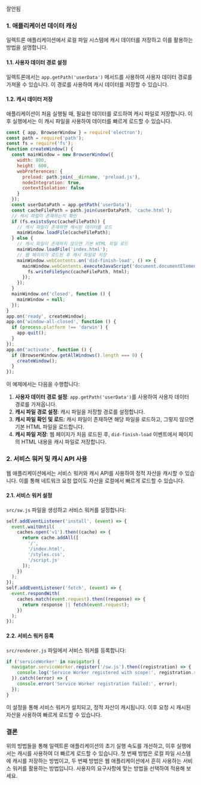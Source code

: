 잘안됨
### 1. 애플리케이션 데이터 캐싱
일렉트론 애플리케이션에서 로컬 파일 시스템에 캐시 데이터를 저장하고 이를 활용하는 방법을 설명합니다.
#### 1.1. 사용자 데이터 경로 설정
일렉트론에서는 `app.getPath('userData')` 메서드를 사용하여 사용자 데이터 경로를 가져올 수 있습니다. 이 경로를 사용하여 캐시 데이터를 저장할 수 있습니다.
#### 1.2. 캐시 데이터 저장
애플리케이션이 처음 실행될 때, 필요한 데이터를 로드하여 캐시 파일로 저장합니다. 이후 실행에서는 이 캐시 파일을 사용하여 데이터를 빠르게 로드할 수 있습니다.

```js
const { app, BrowserWindow } = require('electron');
const path = require('path');
const fs = require('fs');
function createWindow() {
  const mainWindow = new BrowserWindow({
    width: 800,
    height: 600,
    webPreferences: {
      preload: path.join(__dirname, 'preload.js'),
      nodeIntegration: true,
      contextIsolation: false
    }
  });
  const userDataPath = app.getPath('userData');
  const cacheFilePath = path.join(userDataPath, 'cache.html');
  // 캐시 파일이 존재하는지 확인
  if (fs.existsSync(cacheFilePath)) {
    // 캐시 파일이 존재하면 캐시된 데이터를 로드
    mainWindow.loadFile(cacheFilePath);
  } else {
    // 캐시 파일이 존재하지 않으면 기본 HTML 파일 로드
    mainWindow.loadFile('index.html');
    // 웹 페이지가 로드된 후 캐시 파일로 저장
    mainWindow.webContents.on('did-finish-load', () => {
      mainWindow.webContents.executeJavaScript('document.documentElement.outerHTML', (html) => {
        fs.writeFileSync(cacheFilePath, html);
      });
    });
  }
  mainWindow.on('closed', function () {
    mainWindow = null;
  });
}
app.on('ready', createWindow);
app.on('window-all-closed', function () {
  if (process.platform !== 'darwin') {
    app.quit();
  }
});
app.on('activate', function () {
  if (BrowserWindow.getAllWindows().length === 0) {
    createWindow();
  }
});
```

이 예제에서는 다음을 수행합니다:
1. **사용자 데이터 경로 설정**: `app.getPath('userData')`를 사용하여 사용자 데이터 경로를 가져옵니다.
2. **캐시 파일 경로 설정**: 캐시 파일을 저장할 경로를 설정합니다.
3. **캐시 파일 확인 및 로드**: 캐시 파일이 존재하면 해당 파일을 로드하고, 그렇지 않으면 기본 HTML 파일을 로드합니다.
4. **캐시 파일 저장**: 웹 페이지가 처음 로드된 후, `did-finish-load` 이벤트에서 페이지의 HTML 내용을 캐시 파일로 저장합니다.
### 2. 서비스 워커 및 캐시 API 사용
웹 애플리케이션에서는 서비스 워커와 캐시 API를 사용하여 정적 자산을 캐시할 수 있습니다. 이를 통해 네트워크 요청 없이도 자산을 로컬에서 빠르게 로드할 수 있습니다.
#### 2.1. 서비스 워커 설정

`src/sw.js` 파일을 생성하고 서비스 워커를 설정합니다:

```js
self.addEventListener('install', (event) => {
  event.waitUntil(
    caches.open('v1').then((cache) => {
      return cache.addAll([
        '/',
        '/index.html',
        '/styles.css',
        '/script.js'
      ]);
    })
  );
});
self.addEventListener('fetch', (event) => {
  event.respondWith(
    caches.match(event.request).then((response) => {
      return response || fetch(event.request);
    })
  );
});
```

#### 2.2. 서비스 워커 등록

`src/renderer.js` 파일에서 서비스 워커를 등록합니다:

```js
if ('serviceWorker' in navigator) {
  navigator.serviceWorker.register('/sw.js').then((registration) => {
    console.log('Service Worker registered with scope:', registration.scope);
  }).catch((error) => {
    console.error('Service Worker registration failed:', error);
  });
}
```

이 설정을 통해 서비스 워커가 설치되고, 정적 자산이 캐시됩니다. 이후 요청 시 캐시된 자산을 사용하여 빠르게 로드할 수 있습니다.
### 결론
위의 방법들을 통해 일렉트론 애플리케이션의 초기 실행 속도를 개선하고, 이후 실행에서는 캐시를 사용하여 더 빠르게 로드할 수 있습니다. 첫 번째 방법은 로컬 파일 시스템에 캐시를 저장하는 방법이고, 두 번째 방법은 웹 애플리케이션에서 흔히 사용하는 서비스 워커를 활용하는 방법입니다. 사용자의 요구사항에 맞는 방법을 선택하여 적용해 보세요.